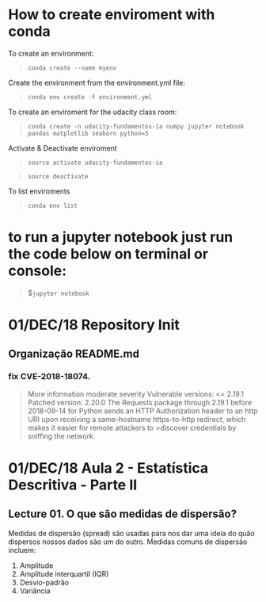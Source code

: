 # How to create enviroment with conda

To create an environment:

>`conda create --name myenv`

Create the environment from the environment.yml file:

>`conda env create -f environment.yml`

To create an enviroment for the udacity class room:
>`conda create -n udacity-fundamentos-ia numpy jupyter notebook  pandas matplotlib seaborn python=3`

Activate & Deactivate enviroment

>`source activate udacity-fundamentos-ia`

>`source deactivate`

To list enviroments

>`conda env list`


# to run a jupyter notebook just run the code below on terminal or console:
>$`jupyter notebook`






# 01/DEC/18 Repository Init


## Organização README.md


### fix CVE-2018-18074.
>More information
>moderate severity
>Vulnerable versions: <= 2.19.1
>Patched version: 2.20.0
>The Requests package through 2.19.1 before 2018-09-14 for Python sends an HTTP Authorization header to an http URI upon receiving a same-hostname https-to-http redirect, which makes it easier for remote attackers to >discover credentials by sniffing the network.



# 01/DEC/18 Aula 2 - Estatística Descritiva - Parte II

## Lecture 01. O que são medidas de dispersão?


Medidas de dispersão (spread) são usadas para nos dar uma ideia do quão dispersos nossos dados são um do outro. Medidas comuns de dispersão incluem:


1. Amplitude
2. Amplitude interquartil (IQR)
3. Desvio-padrão
4. Variância

